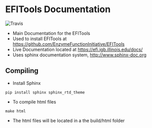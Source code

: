 # EFITools Documentation 

![Travis](https://api.travis-ci.com/EnzymeFunctionInitiative/EFITools-Docs.svg?branch=master)

* Main Documentation for the EFITools 
* Used to install EFITools at https://github.com/EnzymeFunctionInitiative/EFITools
* Live Documentation located at https://efi.igb.illinois.edu/docs/
* Uses sphinx documentation system, http://www.sphinx-doc.org

## Compiling
* Install Sphinx
```
pip install sphinx sphinx_rtd_theme
```
* To compile html files
```
make html
```
* The html files will be located in a the build/html folder

